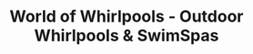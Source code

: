 ---
title: "World of Whirlpools - Outdoor Whirlpools & SwimSpas"
url: /velbert/world-of-whirlpools-outdoor-whirlpools-und-swimspas/
shop: Pool
---